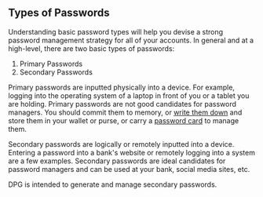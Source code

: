 ## Types of Passwords

Understanding basic password types will help you devise a strong password management strategy for all of your accounts. In general and at a high-level, there are two basic types of passwords:

  1. Primary Passwords
  2. Secondary Passwords

Primary passwords are inputted physically into a device. For example, logging into the operating system of a laptop in front of you or a tablet you are holding. Primary passwords are not good candidates for password managers. You should commit them to memory, or [write them down](https://www.schneier.com/blog/archives/2005/06/write_down_your.html) and store them in your wallet or purse, or carry a [password card](https://www.passwordcard.org/en) to manage them. 

Secondary passwords are logically or remotely inputted into a device. Entering a password into a bank's website or remotely logging into a system are a few examples. Secondary passwords are ideal candidates for password managers and can be used at your bank, social media sites, etc.

DPG is intended to generate and manage secondary passwords. 

